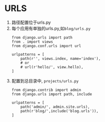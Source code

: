 # URLS

1. 路径配置位于urls.py
2. 每个应用有单独的urls.py,如`blog/urls.py`
    ```
    from django.urls import path
    from . import views
    from django.conf.urls import url

    urlpatterns = [
        path(r'', views.index, name='index'),
        # or
        # url(r'hello/', view.hello),
    ]
    ```
3. 配置到总目录中, `projects/urls.py`
    ```
    from django.contrib import admin
    from django.urls import path, include

    urlpatterns = [
        path('admin/', admin.site.urls),
        path(r'blog/',include('blog.urls')),
    ]
    ```